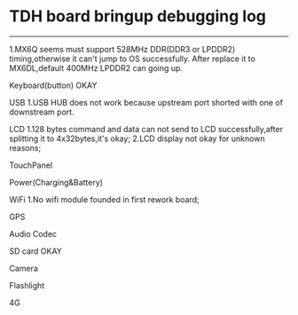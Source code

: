 
TDH board bringup debugging log
========

---------
1.MX6Q seems must support 528MHz DDR(DDR3 or LPDDR2) timing,otherwise it can't jump to OS successfully.
After replace it to MX6DL,default 400MHz LPDDR2 can going up.


Keyboard(button)
OKAY


USB 
1.USB HUB does not work because upstream port shorted with one of downstream port.


LCD
1.128 bytes command and data can not send to LCD successfully,after splitting it to 4x32bytes,it's okay;
2.LCD display not okay for unknown reasons;



TouchPanel


Power(Charging&Battery)


WiFi
1.No wifi module founded in first rework board;


GPS


Audio Codec


SD card
OKAY


Camera

Flashlight


4G



